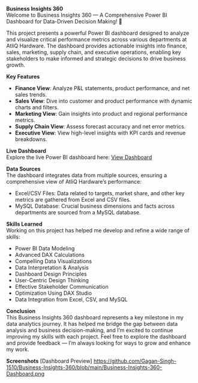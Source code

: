 **Business Insights 360**  
Welcome to Business Insights 360 — A Comprehensive Power BI Dashboard for Data-Driven Decision Making! 🚀

This project presents a powerful Power BI dashboard designed to analyze and visualize critical performance metrics across various departments at AtliQ Hardware. The dashboard provides actionable insights into finance, sales, marketing, supply chain, and executive operations, enabling key stakeholders to make informed and strategic decisions to drive business growth.

**Key Features**  
- **Finance View**: Analyze P&L statements, product performance, and net sales trends.  
- **Sales View**: Dive into customer and product performance with dynamic charts and filters.  
- **Marketing View**: Gain insights into product and regional performance metrics.  
- **Supply Chain View**: Assess forecast accuracy and net error metrics.  
- **Executive View**: View high-level insights with KPI cards and revenue breakdowns.  

**Live Dashboard**  
Explore the live Power BI dashboard here: [View Dashboard](https://app.powerbi.com/view?r=eyJrIjoiZjJlOWM3ZjYtYWM0NC00Yjk5LTkyZjEtNDMyMzk0NWI3ZTc1IiwidCI6ImM2ZTU0OWIzLTVmNDUtNDAzMi1hYWU5LWQ0MjQ0ZGM1YjJjNCJ9)

**Data Sources**  
The dashboard integrates data from multiple sources, ensuring a comprehensive view of AtliQ Hardware’s performance:

- Excel/CSV Files: Data related to targets, market share, and other key metrics are gathered from Excel and CSV files.  
- MySQL Database: Crucial business dimensions and facts across departments are sourced from a MySQL database.

**Skills Learned**  
Working on this project has helped me develop and refine a wide range of skills:  
- Power BI Data Modeling  
- Advanced DAX Calculations  
- Compelling Data Visualizations  
- Data Interpretation & Analysis  
- Dashboard Design Principles  
- User-Centric Design Thinking  
- Effective Stakeholder Communication  
- Optimization Using DAX Studio  
- Data Integration from Excel, CSV, and MySQL

**Conclusion**  
This Business Insights 360 dashboard represents a key milestone in my data analytics journey. It has helped me bridge the gap between data analysis and business decision-making, and I’m excited to continue improving my skills with each project. Feel free to explore the dashboard and provide feedback — I’m always looking for ways to grow and enhance my work.

**Screenshots**
[Dashboard Preview] https://github.com/Gagan-Singh-1510/Business-Insights-360/blob/main/Business-Insights-360-Dashboard.png
